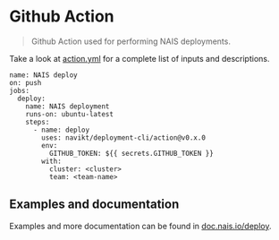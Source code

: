 Github Action
=============

> Github Action used for performing NAIS deployments.

Take a look at [action.yml](action.yml) for a complete list of inputs and descriptions.

```
name: NAIS deploy
on: push
jobs:
  deploy:
    name: NAIS deployment
	runs-on: ubuntu-latest
	steps:
      - name: deploy
        uses: navikt/deployment-cli/action@v0.x.0
        env:
          GITHUB_TOKEN: ${{ secrets.GITHUB_TOKEN }}
        with:
          cluster: <cluster>
          team: <team-name>
```

## Examples and documentation

Examples and more documentation can be found in [doc.nais.io/deploy](https://doc.nais.io/deploy#using-github-actions).

